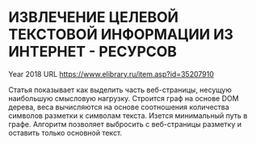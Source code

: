 # ИЗВЛЕЧЕНИЕ ЦЕЛЕВОЙ ТЕКСТОВОЙ ИНФОРМАЦИИ ИЗ ИНТЕРНЕТ - РЕСУРСОВ

Year 2018
URL https://www.elibrary.ru/item.asp?id=35207910

Статья показывает как выделить часть веб-страницы, несущую наибольшую смысловую нагрузку. Строится граф на основе DOM дерева, веса вычисляются на основе соотношения количества символов разметки к символам текста. Изется минимальный путь в графе. Алгоритм позволяет выбросить с веб-страницы разметку и оставить только основной текст. 